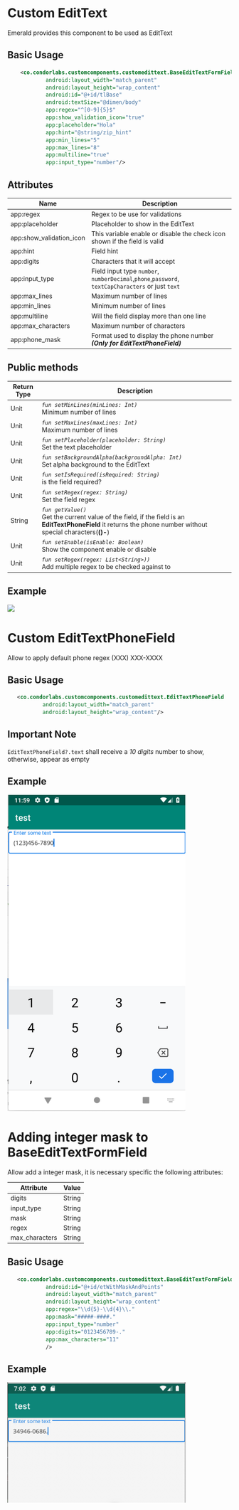 
# Custom EditText
Emerald provides this component to be used as EditText

## Basic Usage

```xml
    <co.condorlabs.customcomponents.customedittext.BaseEditTextFormField
            android:layout_width="match_parent"
            android:layout_height="wrap_content"
            android:id="@+id/tlBase"
            android:textSize="@dimen/body"
            app:regex="^[0-9]{5}$"
            app:show_validation_icon="true"
            app:placeholder="Hola"
            app:hint="@string/zip_hint"
            app:min_lines="5"
            app:max_lines="8"
            app:multiline="true"
            app:input_type="number"/>
```

## Attributes

| Name | Description |
| - | - |
| app:regex | Regex to be use for validations |
| app:placeholder | Placeholder to show in the EditText|
| app:show_validation_icon | This variable enable or disable the check icon shown if the field is valid|
| app:hint | Field hint|
| app:digits | Characters that it will accept|
| app:input_type | Field input type `number`, `numberDecimal`,`phone`,`password`, `textCapCharacters` or just `text`|
| app:max_lines | Maximum number of lines|
| app:min_lines | Minimum number of lines|
| app:multiline | Will the field display more than one line|
| app:max_characters | Maximum number of characters|
| app:phone_mask | Format used to display the phone number  ***(Only for EditTextPhoneField)*** |

## Public methods
| Return Type | Description |
| - | - |
|  Unit | *`fun setMinLines(minLines: Int)`* <br> Minimum number of lines|
|  Unit | *`fun setMaxLines(maxLines: Int)`* <br> Maximum number of lines|
|  Unit | *`fun setPlaceholder(placeholder: String)`* <br> Set the text placeholder|
|  Unit | *`fun setBackgroundAlpha(backgroundAlpha: Int)`* <br> Set alpha background to the EditText|
|  Unit | *`fun setIsRequired(isRequired: String)`* <br> is the field required?|
|  Unit | *`fun setRegex(regex: String)`* <br> Set the field regex|
|  String | *`fun getValue()`* <br> Get the current value of the field, if the field is an **EditTextPhoneField** it returns the phone number without special characters(**()-**)|
|  Unit | *`fun setEnable(isEnable: Boolean)`* <br> Show the component enable or disable| 
|  Unit | *`fun setRegex(regex: List<String>))`* <br> Add multiple regex to be checked against to| 


## Example
<img src="/Images/edit_text_field.png" width="400" heigth="400">

# Custom EditTextPhoneField	
Allow to apply default phone regex (XXX) XXX-XXXX	

## Basic Usage	

 ```xml	
    <co.condorlabs.customcomponents.customedittext.EditTextPhoneField	
            android:layout_width="match_parent"	
            android:layout_height="wrap_content"/>	
```	

## Important Note
`EditTextPhoneField?.text` shall receive a *10 digits* number to show, otherwise, appear as empty

## Example
<img src="/Images/edit_text_phone.png" width="400">

# Adding integer mask to BaseEditTextFormField
Allow add a integer mask, it is necessary specific the following attributes:

| Attribute | Value |
| - | - |
|  digits | String |
|  input_type | String |
|  mask | String |
|  regex | String |
|  max_characters | String |

## Basic Usage

```xml
   <co.condorlabs.customcomponents.customedittext.BaseEditTextFormField
            android:id="@+id/etWithMaskAndPoints"
            android:layout_width="match_parent"
            android:layout_height="wrap_content"
            app:regex="\\d{5}-\\d{4}\\."
            app:mask="#####-####."
            app:input_type="number"
            app:digits="0123456789-."
            app:max_characters="11"
            />
```

## Example
<img src="/Images/edit_text_whit_mask.png" width="400">


